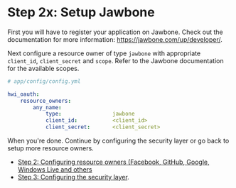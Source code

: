 Step 2x: Setup Jawbone
=====================
First you will have to register your application on Jawbone. Check out the
documentation for more information: https://jawbone.com/up/developer/.

Next configure a resource owner of type `jawbone` with appropriate
`client_id`, `client_secret` and `scope`. Refer to the Jawbone documentation
for the available scopes.

```yaml
# app/config/config.yml

hwi_oauth:
    resource_owners:
        any_name:
            type:                jawbone
            client_id:           <client_id>
            client_secret:       <client_secret>
```

When you're done. Continue by configuring the security layer or go back to
setup more resource owners.

- [Step 2: Configuring resource owners (Facebook, GitHub, Google, Windows Live and others](../2-configuring_resource_owners.md)
- [Step 3: Configuring the security layer](../3-configuring_the_security_layer.md).
